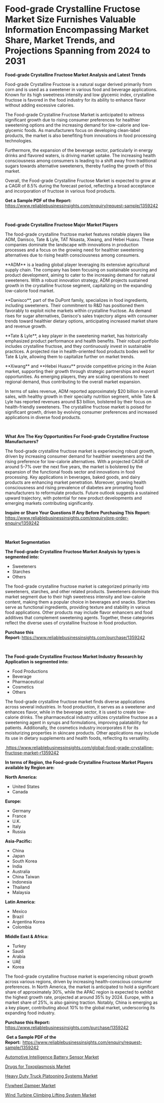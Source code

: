 <p><h1>Food-grade Crystalline Fructose Market Size Furnishes Valuable Information Encompassing Market Share, Market Trends, and Projections Spanning from 2024 to 2031</h1></p><p><strong>Food-grade Crystalline Fructose Market Analysis and Latest Trends</strong></p>
<p><p>Food-grade Crystalline Fructose is a natural sugar derived primarily from corn and is used as a sweetener in various food and beverage applications. Known for its high sweetness intensity and low glycemic index, crystalline fructose is favored in the food industry for its ability to enhance flavor without adding excessive calories. </p><p>The Food-grade Crystalline Fructose Market is anticipated to witness significant growth due to rising consumer preferences for healthier sweetening options and the increasing demand for low-calorie and low-glycemic foods. As manufacturers focus on developing clean-label products, the market is also benefiting from innovations in food processing technologies.</p><p>Furthermore, the expansion of the beverage sector, particularly in energy drinks and flavored waters, is driving market uptake. The increasing health consciousness among consumers is leading to a shift away from traditional sugars towards alternative sweeteners, thereby fueling the growth of this market. </p><p>Overall, the Food-grade Crystalline Fructose Market is expected to grow at a CAGR of 8.5% during the forecast period, reflecting a broad acceptance and incorporation of fructose in various food products.</p></p>
<p><strong>Get a Sample PDF of the Report:&nbsp;</strong> <a href="https://www.reliablebusinessinsights.com/enquiry/request-sample/1359242?utm_campaign=75&utm_medium=2&utm_source=Github&utm_content=ia&utm_term=05122024&utm_id=food-grade-crystalline-fructose">https://www.reliablebusinessinsights.com/enquiry/request-sample/1359242</a></p>
<p>&nbsp;</p>
<p><strong>Food-grade Crystalline Fructose Major Market Players</strong></p>
<p><p>The food-grade crystalline fructose market features notable players like ADM, Danisco, Tate & Lyle, TAT Nisasta, Xiwang, and Hebei Huaxu. These companies dominate the landscape with innovations in production processes and a focus on the growing need for healthier sweetening alternatives due to rising health consciousness among consumers.</p><p>**ADM** is a leading global player leveraging its extensive agricultural supply chain. The company has been focusing on sustainable sourcing and product development, aiming to cater to the increasing demand for natural sweeteners. With a robust innovation strategy, ADM projects sustained growth in the crystalline fructose segment, capitalizing on the expanding low-calorie food market.</p><p>**Danisco**, part of the DuPont family, specializes in food ingredients, including sweeteners. Their commitment to R&D has positioned them favorably to exploit niche markets within crystalline fructose. As demand rises for sugar alternatives, Danisco's sales trajectory aligns with consumer trends toward healthier dietary options, anticipating increased market share and revenue growth.</p><p>**Tate & Lyle**, a key player in the sweetening market, has historically emphasized product performance and health benefits. Their robust portfolio includes crystalline fructose, and they continuously invest in sustainable practices. A projected rise in health-oriented food products bodes well for Tate & Lyle, allowing them to capitalize further on market trends.</p><p>**Xiwang** and **Hebei Huaxu** provide competitive pricing in the Asian market, supporting their growth through strategic partnerships and export opportunities. As emerging players, they are scaling operations to meet regional demand, thus contributing to the overall market expansion.</p><p>In terms of sales revenue, ADM reported approximately $20 billion in overall sales, with healthy growth in their specialty nutrition segment, while Tate & Lyle has reported revenues around $3 billion, bolstered by their focus on health-friendly sweeteners. The crystalline fructose market is poised for significant growth, driven by evolving consumer preferences and increased applications in diverse food products.</p></p>
<p>&nbsp;</p>
<p><strong>What Are The Key Opportunities For Food-grade Crystalline Fructose Manufacturers?</strong></p>
<p><p>The food-grade crystalline fructose market is experiencing robust growth, driven by increasing consumer demand for healthier sweeteners and the rising preference for low-calorie alternatives. With a projected CAGR of around 5-7% over the next five years, the market is bolstered by the expansion of the functional foods sector and innovations in food processing. Key applications in beverages, baked goods, and dairy products are enhancing market penetration. Moreover, growing health consciousness and rising prevalence of diabetes are prompting food manufacturers to reformulate products. Future outlook suggests a sustained upward trajectory, with potential for new product developments and emerging markets contributing significantly.</p></p>
<p><strong>Inquire or Share Your Questions If Any Before Purchasing This Report:</strong> <a href="https://www.reliablebusinessinsights.com/enquiry/pre-order-enquiry/1359242?utm_campaign=75&utm_medium=2&utm_source=Github&utm_content=ia&utm_term=05122024&utm_id=food-grade-crystalline-fructose">https://www.reliablebusinessinsights.com/enquiry/pre-order-enquiry/1359242</a></p>
<p>&nbsp;</p>
<p><strong>Market Segmentation</strong></p>
<p><strong>The Food-grade Crystalline Fructose Market Analysis by types is segmented into:</strong></p>
<p><ul><li>Sweeteners</li><li>Starches</li><li>Others</li></ul></p>
<p><p>The food-grade crystalline fructose market is categorized primarily into sweeteners, starches, and other related products. Sweeteners dominate this market segment due to their high sweetness intensity and low-calorie content, making them a popular choice in beverages and snacks. Starches serve as functional ingredients, providing texture and stability in various food applications. Other products may include flavor enhancers and food additives that complement sweetening agents. Together, these categories reflect the diverse uses of crystalline fructose in food production.</p></p>
<p><strong>Purchase this Report:&nbsp;</strong><a href="https://www.reliablebusinessinsights.com/purchase/1359242?utm_campaign=75&utm_medium=2&utm_source=Github&utm_content=ia&utm_term=05122024&utm_id=food-grade-crystalline-fructose">https://www.reliablebusinessinsights.com/purchase/1359242</a></p>
<p>&nbsp;</p>
<p><strong>The Food-grade Crystalline Fructose Market Industry Research by Application is segmented into:</strong></p>
<p><ul><li>Food Productions</li><li>Beverage</li><li>Pharmaceutical</li><li>Cosmetics</li><li>Others</li></ul></p>
<p><p>The food-grade crystalline fructose market finds diverse applications across several industries. In food production, it serves as a sweetener and enhances flavor, while in the beverage sector, it is used to create low-calorie drinks. The pharmaceutical industry utilizes crystalline fructose as a sweetening agent in syrups and formulations, improving palatability for patients. Additionally, the cosmetics industry incorporates it for its moisturizing properties in skincare products. Other applications may include its use in dietary supplements and health foods, reflecting its versatility.</p></p>
<p><a href="https://www.reliablebusinessinsights.com/global-food-grade-crystalline-fructose-market-r1359242?utm_campaign=75&utm_medium=2&utm_source=Github&utm_content=ia&utm_term=05122024&utm_id=food-grade-crystalline-fructose">&nbsp;https://www.reliablebusinessinsights.com/global-food-grade-crystalline-fructose-market-r1359242</a></p>
<p><strong>In terms of Region, the Food-grade Crystalline Fructose Market Players available by Region are:</strong></p>
<p>
    <p> <strong> North America: </strong>
        <ul>
            <li>United States</li>
            <li>Canada</li>
        </ul>
        </p> 
    <p> <strong> Europe: </strong>
        <ul>
            <li>Germany</li>
            <li>France</li>
            <li>U.K.</li>
            <li>Italy</li>
            <li>Russia</li>
        </ul>
        </p> 
    <p> <strong> Asia-Pacific: </strong>
        <ul>
            <li>China</li>
            <li>Japan</li>
            <li>South Korea</li>
            <li>India</li>
            <li>Australia</li>
            <li>China Taiwan</li>
            <li>Indonesia</li>
            <li>Thailand</li>
            <li>Malaysia</li>
        </ul>
        </p> 
    <p> <strong> Latin America: </strong>
        <ul>
            <li>Mexico</li>
            <li>Brazil</li>
            <li>Argentina Korea</li>
            <li>Colombia</li>
        </ul>
        </p> 
    <p> <strong> Middle East & Africa: </strong>
        <ul>
            <li>Turkey</li>
            <li>Saudi</li>
            <li>Arabia</li>
            <li>UAE</li>
            <li>Korea</li>
        </ul>
    </p>
    </p>
<p><p>The food-grade crystalline fructose market is experiencing robust growth across various regions, driven by increasing health-conscious consumer preferences. In North America, the market is anticipated to hold a significant share of approximately 30%, while the APAC region is expected to exhibit the highest growth rate, projected at around 35% by 2024. Europe, with a market share of 25%, is also gaining traction. Notably, China is emerging as a key player, contributing about 10% to the global market, underscoring its expanding food industry.</p></p>
<p><strong>Purchase this Report: </strong><a href="https://www.reliablebusinessinsights.com/purchase/1359242?utm_campaign=75&utm_medium=2&utm_source=Github&utm_content=ia&utm_term=05122024&utm_id=food-grade-crystalline-fructose">https://www.reliablebusinessinsights.com/purchase/1359242</a></p>
<p>&nbsp;<strong>Get a Sample PDF of the Report:&nbsp;&nbsp;</strong><a href="https://www.reliablebusinessinsights.com/enquiry/request-sample/1359242?utm_campaign=75&utm_medium=2&utm_source=Github&utm_content=ia&utm_term=05122024&utm_id=food-grade-crystalline-fructose">https://www.reliablebusinessinsights.com/enquiry/request-sample/1359242</a></p>
<p><strong></strong></p>
<p><p><a href="https://www.linkedin.com/pulse/market-dynamics-future-trends-global-automotive-intelligence-cwkjf?utm_campaign=75&utm_medium=2&utm_source=Github&utm_content=ia&utm_term=05122024&utm_id=food-grade-crystalline-fructose">Automotive Intelligence Battery Sensor Market</a></p><p><a href="https://www.linkedin.com/pulse/drugs-toxoplasmosis-market-growth-outlook-78cagr-challenges-ov61e?utm_campaign=75&utm_medium=2&utm_source=Github&utm_content=ia&utm_term=05122024&utm_id=food-grade-crystalline-fructose">Drugs for Toxoplasmosis Market</a></p><p><a href="https://issuu.com/reportprime-2/docs/heavy-duty-truck-platooning-systems-market-size-20?utm_campaign=75&utm_medium=2&utm_source=Github&utm_content=ia&utm_term=05122024&utm_id=food-grade-crystalline-fructose">Heavy Duty Truck Platooning Systems Market</a></p><p><a href="https://github.com/juniordelafrance/Market-Research-Report-List-5/blob/main/flywheel-damper-market.md?utm_campaign=75&utm_medium=2&utm_source=Github&utm_content=ia&utm_term=05122024&utm_id=food-grade-crystalline-fructose">Flywheel Damper Market</a></p><p><a href="https://issuu.com/reportprime-2/docs/wind-turbine-climbing-lifting-system-market-size-2?utm_campaign=75&utm_medium=2&utm_source=Github&utm_content=ia&utm_term=05122024&utm_id=food-grade-crystalline-fructose">Wind Turbine Climbing Lifting System Market</a></p></p>